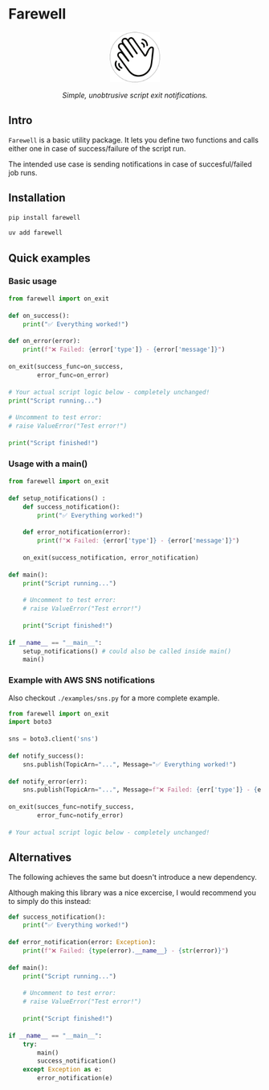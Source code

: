 # Farewell

<p align="center">
    <a href="https://dmschauer.github.io/farewell">
        <img src="img/farewell_icon_white_border.png" style="padding: 0px 10px; width: 100px;"/>
    </a>
</p>
<p align="center">
    <em>
    Simple, unobtrusive script exit notifications.
    </em>
</p>

## Intro

`Farewell` is a basic utility package. It lets you define two functions and calls either one in case of success/failure of the script run.

The intended use case is sending notifications in case of succesful/failed job runs.


## Installation

```python
pip install farewell
```

```python
uv add farewell
```

## Quick examples

### Basic usage

```python
from farewell import on_exit

def on_success():
    print("✅ Everything worked!")

def on_error(error):
    print(f"❌ Failed: {error['type']} - {error['message']}")

on_exit(success_func=on_success,
        error_func=on_error)

# Your actual script logic below - completely unchanged!
print("Script running...")

# Uncomment to test error:
# raise ValueError("Test error!")

print("Script finished!")
```

### Usage with a main()

```python
from farewell import on_exit

def setup_notifications() :
    def success_notification():
        print("✅ Everything worked!")
    
    def error_notification(error):
        print(f"❌ Failed: {error['type']} - {error['message']}")

    on_exit(success_notification, error_notification)

def main():
    print("Script running...")
    
    # Uncomment to test error:
    # raise ValueError("Test error!")
    
    print("Script finished!")

if __name__ == "__main__":
    setup_notifications() # could also be called inside main()
    main()
```

### Example with AWS SNS notifications

Also checkout `./examples/sns.py` for a more complete example.

```python
from farewell import on_exit
import boto3

sns = boto3.client('sns')

def notify_success():
    sns.publish(TopicArn="...", Message="✅ Everything worked!")

def notify_error(err):
    sns.publish(TopicArn="...", Message=f"❌ Failed: {err['type']} - {err['message']}")

on_exit(succes_func=notify_success,
        error_func=notify_error)

# Your actual script logic below - completely unchanged!
```

## Alternatives

The following achieves the same but doesn't introduce a new dependency.

Although making this library was a nice excercise, I would recommend you to simply do this instead:

```python
def success_notification():
    print("✅ Everything worked!")

def error_notification(error: Exception):
    print(f"❌ Failed: {type(error).__name__} - {str(error)}")

def main():
    print("Script running...")
    
    # Uncomment to test error:
    # raise ValueError("Test error!")
    
    print("Script finished!")

if __name__ == "__main__":
    try:
        main()
        success_notification()
    except Exception as e:
        error_notification(e)

```
